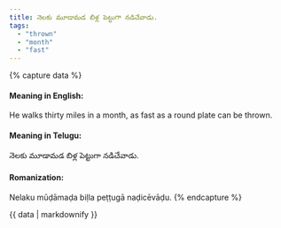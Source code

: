 ```yaml
---
title: నెలకు మూడామడ బిళ్ల పెట్టుగా నడిచేవాడు.
tags:
  - "thrown"
  - "month"
  - "fast"
---
```


{% capture data %}
#### Meaning in English:
He walks thirty miles in a month, as fast as a round plate can be thrown.

#### Meaning in Telugu:
నెలకు మూడామడ బిళ్ల పెట్టుగా నడిచేవాడు.

#### Romanization:
Nelaku mūḍāmaḍa biḷla peṭṭugā naḍicēvāḍu.
{% endcapture %}

{{ data | markdownify }}

